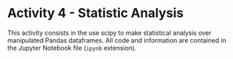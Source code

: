# Activity 4 - Statistic Analysis

This activity consists in the use scipy to make statistical analysis over manipulated Pandas dataframes.
All code and information are contained in the Jupyter Notebook file (`ipynb` extension).
